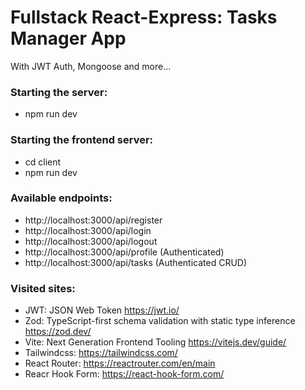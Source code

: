 # Fullstack React-Express: Tasks Manager App
With JWT Auth, Mongoose and more...

### Starting the server:
- npm run dev

### Starting the frontend server:
- cd client
- npm run dev


### Available endpoints:
  - http://localhost:3000/api/register
  - http://localhost:3000/api/login
  - http://localhost:3000/api/logout
  - http://localhost:3000/api/profile  (Authenticated)
  - http://localhost:3000/api/tasks    (Authenticated CRUD)

### Visited sites:
- JWT: JSON Web Token https://jwt.io/
- Zod: TypeScript-first schema validation with static type inference https://zod.dev/
- Vite: Next Generation Frontend Tooling https://vitejs.dev/guide/
- Tailwindcss: https://tailwindcss.com/
- React Router: https://reactrouter.com/en/main
- Reacr Hook Form: https://react-hook-form.com/